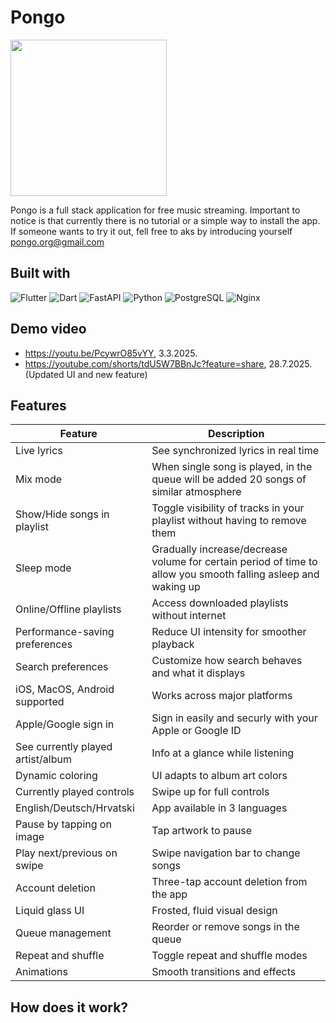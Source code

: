 # Pongo
<img src="https://github.com/user-attachments/assets/1e2f3144-12e1-4686-a65c-b3f1c9e73c8f" width="250" height="250" />

Pongo is a full stack application for free music streaming. Important to notice is that currently there is no tutorial or a simple way to install the app. If someone wants to try it out, fell free to aks by introducing yourself pongo.org@gmail.com


## Built with

![Flutter](https://img.shields.io/badge/Flutter-02569B?style=for-the-badge&logo=flutter&logoColor=white)
![Dart](https://img.shields.io/badge/Dart-0175C2?style=for-the-badge&logo=dart&logoColor=white)
![FastAPI](https://img.shields.io/badge/fastapi-109989?style=for-the-badge&logo=FASTAPI&logoColor=white)
![Python](https://img.shields.io/badge/Python-FFD43B?style=for-the-badge&logo=python&logoColor=blue)
![PostgreSQL](https://img.shields.io/badge/PostgreSQL-316192?style=for-the-badge&logo=postgresql&logoColor=white)
![Nginx](https://img.shields.io/badge/Nginx-009639?style=for-the-badge&logo=nginx&logoColor=white)

## Demo video
- https://youtu.be/PcywrO85vYY, 3.3.2025.  
- https://youtube.com/shorts/tdU5W7BBnJc?feature=share, 28.7.2025. (Updated UI and new feature)

## Features

| Feature                          | Description                                 |
|----------------------------------|---------------------------------------------|
| Live lyrics                      | See synchronized lyrics in real time        |
| Mix mode                         | When single song is played, in the queue will be added 20 songs of similar atmosphere         |
| Show/Hide songs in playlist      | Toggle visibility of tracks in your playlist without having to remove them    |
| Sleep mode                       | Gradually increase/decrease volume for certain period of time to allow you smooth falling asleep and waking up            |
| Online/Offline playlists         | Access downloaded playlists without internet           |
| Performance-saving preferences   | Reduce UI intensity for smoother playback   |
| Search preferences               | Customize how search behaves and what it displays                |
| iOS, MacOS, Android supported    | Works across major platforms                |
| Apple/Google sign in             | Sign in easily and securly with your Apple or Google ID |
| See currently played artist/album| Info at a glance while listening            |
| Dynamic coloring                 | UI adapts to album art colors               |
| Currently played controls        | Swipe up for full controls                  |
| English/Deutsch/Hrvatski         | App available in 3 languages                |
| Pause by tapping on image        | Tap artwork to pause                        |
| Play next/previous on swipe      | Swipe navigation bar to change songs               |
| Account deletion                 | Three-tap account deletion from the app       |
| Liquid glass UI                  | Frosted, fluid visual design                |
| Queue management                 | Reorder or remove songs in the queue        |
| Repeat and shuffle               | Toggle repeat and shuffle modes             |
| Animations                       | Smooth transitions and effects              |



## How does it work?

